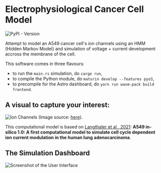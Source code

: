 # Electrophysiological Cancer Cell Model

![PyPI - Version](https://img.shields.io/pypi/v/in-silico-cancer-cell)

Attempt to model an A549 cancer cell's ion channels using an HMM (Hidden Markov Model) and simulation of voltage + current development accross the membrane of the cell.

This software comes in three flavours:

- to run the `main.rs` simulation, do `cargo run`,
- to compile the Python module, do `maturin develop --features pyo3`,
- to precompile for the Astro dashboard, do `yarn run wasm-pack build frontend`.

## A visual to capture your interest:

![Ion Channels](https://journals.plos.org/ploscompbiol/article/figure/image?size=large&download=&id=10.1371/journal.pcbi.1009091.g002)
(Image source: [here](https://doi.org/10.1371/journal.pcbi.1009091.g002)).

This computational model is based on [Langthaler et al., 2021](https://journals.plos.org/ploscompbiol/article?id=10.1371/journal.pcbi.1009091): **A549 in-silico 1.0: A first computational model to simulate cell cycle dependent ion current modulation in the human lung adenocarcinoma**.

## The Simulation Dashboard

![Screenshot of the User Interface](./figures/screenshot.png)
